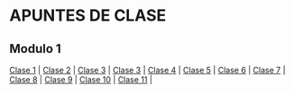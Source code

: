 # APUNTES DE CLASE

## Modulo 1

[Clase 1](module1/clase01.md) | [Clase 2](module1/clase02.md) | [Clase 3](module1/clase03.md) | [Clase 3](module1/clase03.md) | [Clase 4](module1/clase04.md) | [Clase 5](module1/clase05.md) | [Clase 6](module1/clase06.md) | [Clase 7](module1/clase07.md) | [Clase 8](module1/clase08.md) | [Clase 9](module1/clase09.md) | [Clase 10](module1/clase010.md) | [Clase 11](module1/clase011.md) | 

